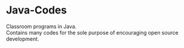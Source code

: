 # Java-Codes
Classroom programs in Java. <br/>
Contains many codes for the sole purpose of encouraging open source development.
<br/>

